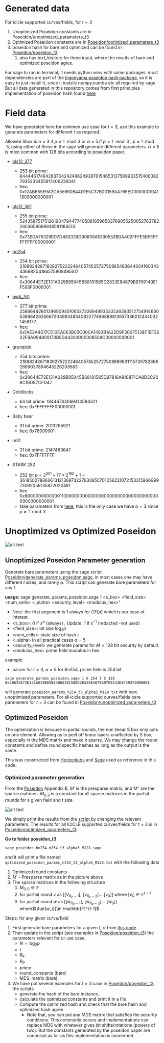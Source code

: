# Generated data

For icicle supported curves/fields, for $t=3$

1. Unoptimized Poseidon constants are in [Poseidon/unoptimized_parameters_t3](/Poseidon/unoptimized_parameters_t3)
2. Optimized Poseidon constants are in [Poseidon/optimized_parameters_t3](/Poseidon/optimized_parameters_t3)
3. poseidon hash for bare and optimized can be found in [Poseidon/poseidon_t3](/Poseidon/Poseidon/poseidon_t3)
   1. also has text_Vectors for three input, where the results of bare and optimized poseidon agree.

For sage to run in terminal, it needs python venv with some packages. most dependencies are part of the [Ingonyama poseidon hash package](https://pypi.org/project/poseidon-hash/), so it is easy to just install it, since it installs numpy,numba etc all required by sage. But all data generated in this repository comes from first principles implementation of poseidon hash found [here](https://extgit.iaik.tugraz.at/krypto/hadeshash)

# Field data

We have generated here for common use case for $t=3$, use this example to generate parameters for different $t$ as required. 

Allowed Sbox is $\alpha=3$ if $p\neq 1\mod 3$ or $\alpha=5$ if $p=1\mod 3$ , $p\neq 1 \mod 5$, using either of these in the sage will generate different parameters. $\alpha=5$ is most common with 128 bits according to poseidon paper. 

* [bls12_377](https://docs.rs/ark-bls12-377/latest/ark_bls12_377/)
  * 253 bit prime: 8444461749428370424248824938781546531375899335154063827935233455917409239041
  * hex: 0x12AB655E9A2CA55660B44D1E5C37B00159AA76FED00000010A11800000000001

* [bls12_381](https://docs.rs/ark-bls12-381/latest/ark_bls12_381/)
  * 255 bit prime: 52435875175126190479447740508185965837690552500527637822603658699938581184513
  * hex: 0x73EDA753299D7D483339D80809A1D80553BDA402FFFE5BFEFFFFFFFF00000001

* [bn254](https://docs.rs/ark-bn254/latest/ark_bn254/)
  * 254 bit prime: 21888242871839275222246405745257275088548364400416034343698204186575808495617
  * hex: 0x30644E72E131A029B85045B68181585D2833E84879B9709143E1F593F0000001

* [bw6_761](https://docs.rs/ark-bw6-761/latest/ark_bw6_761/)
  * 377 bit prime: 258664426012969094010652733694893533536393512754914660539884262666720468348340822774968888139573360124440321458177
  * hex: 0x1AE3A4617C510EAC63B05C06CA1493B1A22D9F300F5138F1EF3622FBA094800170B5D44300000008508C00000000001

* [grumpkin](https://docs.rs/ark-grumpkin/latest/ark_grumpkin/)
  * 254 bits prime: 21888242871839275222246405745257275088696311157297823662689037894645226208583
  * hex: 0x30644E72E131A029B85045B68181585D97816A916871CA8D3C208C16D87CFD47

* Goldilocks
  * 64 bit prime: 18446744069414584321
  * hex: 0xFFFFFFFF00000001

* Baby bear
  * 31 bit prime: 2013265921
  * hex: 0x78000001

* m31
  * 31 bit prime: 2147483647
  * hex: 0x7FFFFFFF

* STARK 252
  * 252 bit $p = 2^{251} + 17 * 2^{192} + 1 = 3618502788666131213697322783095070105623107215331596699973092056135872020481$
  * hex 0x800000000000011000000000000000000000000000000000000000000000001
  * take parameters from [here](https://github.com/starkware-industries/poseidon), this is the only case we have $\alpha=3$  since $p\neq 1 \mod 3$

# Unoptimized vs Optimized Poseidon

![alt text](Poseidon-unoptvsopt_poseidon.png)

## Unoptimized Poseidon Parameter generation

Generate bare parameters using the sage script [Poseidon/generate_params_poseidon.sage](/Poseidon/generate_params_poseidon.sage), in most cases one may have different $t$ sizes, and rarely $\alpha$. This script can generate bare parameters for any $t$.

**usage:** sage generate_params_poseidon.sage 1 <s_box> <field_size> <num_cells> <_alpha> <security_level> <modulus_hex>"

* Note: the first argument is $1$ always for $GF(p)$ which is our case of interest.
* <s_box>: $0$ if $x^\alpha$ (always) , Update: $1$ if $x^{-1}$ (redacted -not used)
* <field_size>: bit size $\log_2 p$
* <num_cells>: state size of hash $t$
* <_alpha> in all practical cases $\alpha=5$
* <security_level> we generate params for $M=128$ bit security by default.
* <modulus_hex> prime field modulus in hex

example:

  * param for $t=3$, $\alpha=5$ for Bn254, prime field is 254 bit

  ```
  sage generate_params_poseidon.sage 1 0 254 3 5 128 0x30644E72E131A029B85045B68181585D2833E84879B9709143E1F593F0000001
  ```
will generate `poseidon_params_n254_t3_alpha5_M128.txt` with bare unoptimized parameters. For all icicle supported curves/fields bare parameters for $t=3$ can be found in [Poseidon/unoptimized_parameters_t3](/Poseidon/unoptimized_parameters_t3)

## Optimized Poseidon

The optimization is because in partial rounds, the non linear S box only acts on one element. Allowing us to peel off linear layers unaffected by S box, especially in the MDS matrix and make it sparse. We may change the round constants and define round specific hashes as long as the output is the same.

This was constructed from [Horizenlabs](https://github.com/HorizenLabs/poseidon2/blob/main/plain_implementations/src/poseidon/poseidon.rs#L38) and [Sage](https://extgit.iaik.tugraz.at/krypto/hadeshash/-/blob/master/code/poseidonperm_x3_64_24_optimized.sage?ref_type=heads) used as reference in this code.

### Optimized parameter generation

From the [Poseidon](https://eprint.iacr.org/2019/458.pdf) Appendix B, $M'$ is the presparse matrix, and $M''$ are the sparse matrices. $M_{0,0}$ is a constant for all sparse matrices in the partial rounds for a given field and $t$ size. 

![alt text](image.png)

We simply print the results from the [script](https://extgit.iaik.tugraz.at/krypto/hadeshash/-/blob/master/code/poseidonperm_x3_64_24_optimized.sage) by changing the relevant parameters. The results for all ICICLE supported curves/fields for $t=3$ is in [Poseidon/optimized_parameters_t3](/Poseidon/optimized_parameters_t3)

**Go to folder poseidon_t3**

```
sage poseidon_bn254_n254_t3_alpha5_M128.sage
```

and it will print a file named `optimized_poseidon_params_n254_t3_alpha5_M128.txt` with the following data


1. Optimized round constants
2. $M'$ - Presparse matrix as in the picture above
3. The sparse matrices in the following structure
   1. $M_{0,0} \in \mathbb{F}$
   2. for partial round $v$ as [$[V_{R_P-1}]$, $[v_{R_P-2}]$....$[v_{0}]$] where $[v_i] \in \mathbb{F}^{t-1}$ 
   3. for partial round $\hat{w}$ as [$[\hat{w}_{R_P-1}]$, $[\hat{w}_{R_P-2}]$....$[\hat{w}_{0}]$] where$[\hat{w_i}]\in \mathbb{F}^{t-1}$ 

Steps: for any given curve/field 

1. First generate bare parameters for a given $t$, $\alpha$ from [this code](/Poseidon/generate_params_poseidon.sage)
2. Then update in the script (see examples in [Poseidon/poseidon_t3](/Poseidon/poseidon_t3)) the parameters relevant for ur use case.
     * $N=\log_2 p$
     * $t$
     * $R_F$
     * $R_P$
     * $prime$
     * round_constants (bare)
     * MDS_matrix (bare)
3. We have put several examples for $t=3$ case in [Poseidon/poseidon_t3](/Poseidon/poseidon_t3), the scripts
   * generate the hash of the bare instance, 
   * calculate the optimized constants and print it in a file
   * Compute the optimized hash and check that the bare hash and optimized hash agree. 
     * Note that, you can put any MDS matrix that satisfies the security conditions. This commonly occurs and implementations can replace MDS with whatever gives bit shifts/rotations (powers of two). But the constants generated by the poseidon paper are canonical as far as this implementation is concerned.